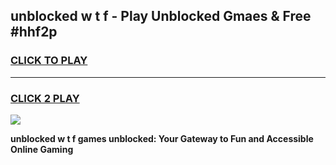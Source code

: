 
## unblocked w t f - Play Unblocked Gmaes & Free #hhf2p
<h3>
<a href="https://news.freeplayer.one?title=unblocked_w_t_f&ref=24F">CLICK TO PLAY</a></h3>
<hr>

<h3>
<a href="https://news.freeplayer.one?title=unblocked_w_t_f&ref=24F">CLICK 2 PLAY</a>
  
</h3>

<a href="https://news.freeplayer.one?title=unblocked_w_t_f&ref=24F/"><img src="https://clearcache.store/games.png"></a>


**unblocked w t f games unblocked: Your Gateway to Fun and Accessible Online Gaming**

